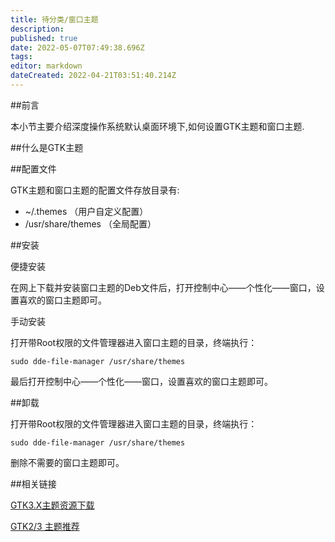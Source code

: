 ```yaml
---
title: 待分类/窗口主题
description: 
published: true
date: 2022-05-07T07:49:38.696Z
tags: 
editor: markdown
dateCreated: 2022-04-21T03:51:40.214Z
---
```


##前言

本小节主要介绍深度操作系统默认桌面环境下,如何设置GTK主题和窗口主题.

##什么是GTK主题

##配置文件

GTK主题和窗口主题的配置文件存放目录有:

- ~/.themes    （用户自定义配置）
- /usr/share/themes    （全局配置）

##安装

便捷安装

在网上下载并安装窗口主题的Deb文件后，打开控制中心——个性化——窗口，设置喜欢的窗口主题即可。

手动安装

打开带Root权限的文件管理器进入窗口主题的目录，终端执行：

    sudo dde-file-manager /usr/share/themes

最后打开控制中心——个性化——窗口，设置喜欢的窗口主题即可。

##卸载

打开带Root权限的文件管理器进入窗口主题的目录，终端执行：

    sudo dde-file-manager /usr/share/themes

删除不需要的窗口主题即可。

##相关链接

[GTK3.X主题资源下载](http://gnome-look.org/index.php?xcontentmode=167)

[GTK2/3 主题推荐](http://planet.linuxdeepin.com/2012/04/12/gtk-2-and-gtk-3-theme-for-linux-deepin/)
